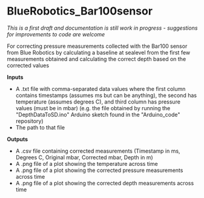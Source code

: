 # BlueRobotics_Bar100sensor
*This is a first draft and documentation is still work in progress - suggestions for improvements to code are welcome*


For correcting pressure measurements collected with the Bar100 sensor from Blue Robotics by calculating a baseline at sealevel from the first few measurements obtained and calculating the correct depth based on the corrected values

**Inputs**
- A .txt file with comma-separated data values where the first column contains timestamps (assumes ms but can be anything), the second has temperature (assumes degrees C), and third column has pressure values (must be in mbar)
(e.g. the file obtained by running the "DepthDataToSD.ino" Arduino sketch found in the "Arduino_code" repository)
- The path to that file

**Outputs**
- A .csv file containing corrected measurements (Timestamp in ms, Degrees C, Original mbar, Corrected mbar, Depth in m)
- A .png file of a plot showing the temperature across time
- A .png file of a plot showing the corrected pressure measurements across time
- A .png file of a plot showing the corrected depth measurements across time
